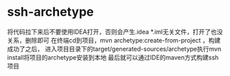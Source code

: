 # ssh-archetype
将代码拉下来后不要使用IDEA打开，否则会产生.idea *.iml无关文件，打开了也没关系，删除即可
在终端cd到项目，mvn archetype:create-from-project ，构建成功了之后，
进入项目目录下的target/generated-sources/archetype执行mvn install将项目的archetype安装到本地
最后就可以通过IDE的maven方式构建ssh项目
